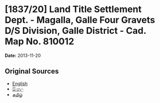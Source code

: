 # [1837/20] Land Title Settlement Dept. - Magalla, Galle Four Gravets D/S Division, Galle District - Cad. Map No. 810012

**Date:** 2013-11-20

## Original Sources

- [English](https://documents.gov.lk/view/extra-gazettes/2013/11/1837-20_E.pdf)
- [සිංහල](https://documents.gov.lk/view/extra-gazettes/2013/11/1837-20_S.pdf)
- [தமிழ்](https://documents.gov.lk/view/extra-gazettes/2013/11/1837-20_T.pdf)
